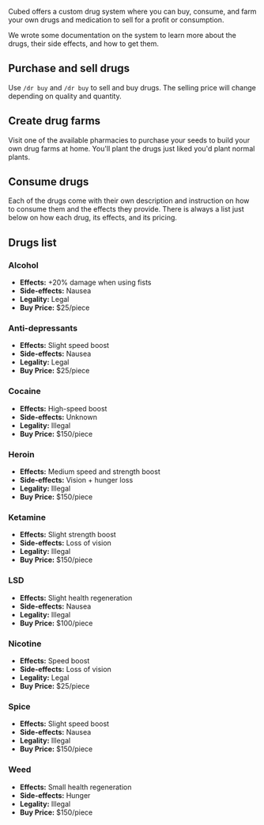 Cubed offers a custom drug system where you can buy, consume, and farm your own drugs and medication to sell for a profit or consumption.

We wrote some documentation on the system to learn more about the drugs, their side effects, and how to get them.
## Purchase and sell drugs
Use ``/dr buy`` and ``/dr buy`` to sell and buy drugs. The selling price will change depending on quality and quantity.
## Create drug farms
Visit one of the available pharmacies to purchase your seeds to build your own drug farms at home. You'll plant the drugs just liked you'd plant normal plants.
## Consume drugs
Each of the drugs come with their own description and instruction on how to consume them and the effects they provide. There is always a list just below on how each drug, its effects, and its pricing.
## Drugs list
### Alcohol
- **Effects:** +20% damage when using fists
- **Side-effects:** Nausea
- **Legality:** Legal
- **Buy Price:** $25/piece
### Anti-depressants
- **Effects:** Slight speed boost
- **Side-effects:** Nausea
- **Legality:** Legal
- **Buy Price:** $25/piece
### Cocaine
- **Effects:** High-speed boost
- **Side-effects:** Unknown
- **Legality:** Illegal
- **Buy Price:** $150/piece
### Heroin
- **Effects:** Medium speed and strength boost
- **Side-effects:** Vision + hunger loss
- **Legality:** Illegal
- **Buy Price:** $150/piece
### Ketamine
- **Effects:** Slight strength boost
- **Side-effects:** Loss of vision
- **Legality:** Illegal
- **Buy Price:** $150/piece
### LSD
- **Effects:** Slight health regeneration
- **Side-effects:** Nausea
- **Legality:** Illegal
- **Buy Price:** $100/piece
### Nicotine
- **Effects:** Speed boost
- **Side-effects:** Loss of vision
- **Legality:** Legal
- **Buy Price:** $25/piece
### Spice
- **Effects:** Slight speed boost
- **Side-effects:** Nausea
- **Legality:** Illegal
- **Buy Price:** $150/piece
### Weed
- **Effects:** Small health regeneration
- **Side-effects:** Hunger
- **Legality:** Illegal
- **Buy Price:** $150/piece